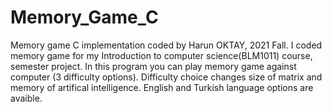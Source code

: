 # Memory_Game_C

Memory game C implementation coded by Harun OKTAY, 2021 Fall.
I coded memory game for my Introduction to computer science(BLM1011) course, semester project.
In this program you can play memory game against computer (3 difficulty options).
Difficulty choice changes size of matrix and memory of artifical intelligence.
English and Turkish language options are avaible.
